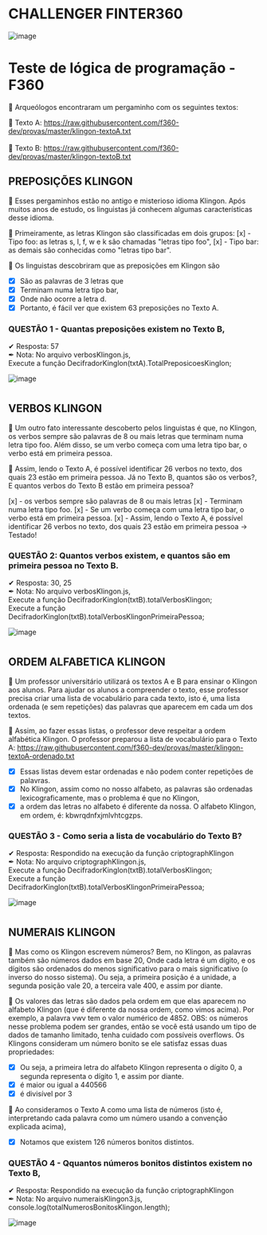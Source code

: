 # CHALLENGER FINTER360
![image](https://user-images.githubusercontent.com/10172471/156168216-9a88ecfd-6dc8-470b-8cd4-443ddc80e29c.png)

# Teste de lógica de programação - F360

📰 Arqueólogos encontraram um pergaminho com os seguintes textos:
 
  📜 Texto A: https://raw.githubusercontent.com/f360-dev/provas/master/klingon-textoA.txt
  </br>  
  📜 Texto B: https://raw.githubusercontent.com/f360-dev/provas/master/klingon-textoB.txt

## PREPOSIÇÕES KLINGON 

📰 Esses pergaminhos estão no antigo e misterioso idioma Klingon. Após muitos anos de estudo, os linguistas já conhecem algumas características desse idioma.

🔎 Primeiramente, as letras Klingon são classificadas em dois grupos: 
   [x] - Tipo foo: as letras s, l, f, w e k são chamadas "letras tipo foo", 
   [x] - Tipo bar: as demais são conhecidas como "letras tipo bar".

🔎 Os linguistas descobriram que as preposições em Klingon são 
- [x] São as palavras de 3 letras que 
- [x] Terminam numa letra tipo bar, 
- [x] Onde não ocorre a letra d. 
- [x] Portanto, é fácil ver que existem 63 preposições no Texto A.

### QUESTÃO 1 - Quantas preposições existem no Texto B, 
✔ Resposta: 57 </br>
✒ Nota: No arquivo verbosKlingon.js, </br>Execute a função DecifradorKinglon(txtA).TotalPreposicoesKinglon;

![image](https://user-images.githubusercontent.com/10172471/156169993-8f53b046-5a7a-4b15-85bb-6e6c5d498d67.png)

# 

## VERBOS KLINGON

📰 Um outro fato interessante descoberto pelos linguistas é que, no Klingon, os verbos sempre são palavras de 8 ou mais letras que terminam numa letra tipo foo. Além disso, se um verbo começa com uma letra tipo bar, o verbo está em primeira pessoa.

🔎 Assim, lendo o Texto A, é possível identificar 26 verbos no texto, dos quais 23 estão em primeira pessoa.
Já no Texto B, quantos são os verbos?, E quantos verbos do Texto B estão em primeira pessoa?

   [x] - os verbos sempre são palavras de 8 ou mais letras 
   [x] - Terminam numa letra tipo foo. 
   [x] - Se um verbo começa com uma letra tipo bar, o verbo está em primeira pessoa.
   [x] - Assim, lendo o Texto A, é possível identificar 26 verbos no texto, dos quais 23 estão em primeira pessoa -> Testado!

### QUESTÃO 2: Quantos verbos existem, e quantos são em primeira pessoa no Texto B. 
✔ Resposta: 30, 25 </br>
✒ Nota: No arquivo verbosKlingon.js, </br>Execute a função DecifradorKinglon(txtB).totalVerbosKlingon; </br>Execute a função DecifradorKinglon(txtB).totalVerbosKlingonPrimeiraPessoa;

![image](https://user-images.githubusercontent.com/10172471/156169993-8f53b046-5a7a-4b15-85bb-6e6c5d498d67.png)

#

## ORDEM ALFABETICA KLINGON

📰 Um professor universitário utilizará os textos A e B para ensinar o Klingon aos alunos. 
Para ajudar os alunos a compreender o texto, esse professor precisa criar uma lista de vocabulário para cada texto, isto é, uma lista ordenada (e sem repetições) das palavras que aparecem em cada um dos textos.

🔎 Assim, ao fazer essas listas, o professor deve respeitar a ordem alfabética Klingon.
O professor preparou a lista de vocabulário para o Texto A:
https://raw.githubusercontent.com/f360-dev/provas/master/klingon-textoA-ordenado.txt

- [x] Essas listas devem estar ordenadas e não podem conter repetições de palavras. 
- [x] No Klingon, assim como no nosso alfabeto, as palavras são ordenadas lexicograficamente, mas o problema é que no Klingon, 
- [x] a ordem das letras no alfabeto é diferente da nossa. O alfabeto Klingon, em ordem, é: 
kbwrqdnfxjmlvhtcgzps. 

### QUESTÃO 3 - Como seria a lista de vocabulário do Texto B?
✔ Resposta: Respondido na execução da função criptographKlingon </br>
✒ Nota: No arquivo criptographKlingon.js, </br>Execute a função DecifradorKinglon(txtB).totalVerbosKlingon; </br>Execute a função DecifradorKinglon(txtB).totalVerbosKlingonPrimeiraPessoa;

![image](https://user-images.githubusercontent.com/10172471/156170377-44114e83-3cc4-4529-81ae-1928812ca827.png)

# 

## NUMERAIS KLINGON

📰 Mas como os Klingon escrevem números?
Bem, no Klingon, as palavras também são números dados em base 20, 
Onde cada letra é um dígito, e os dígitos são ordenados do menos significativo para o mais significativo (o inverso do nosso sistema). 
Ou seja, a primeira posição é a unidade, a segunda posição vale 20, a terceira vale 400, e assim por diante. 

🔎 Os valores das letras são dados pela ordem em que elas aparecem no alfabeto Klingon (que é diferente da nossa ordem, como vimos acima).
Por exemplo, a palavra vwv tem o valor numérico de 4852.
OBS: os números nesse problema podem ser grandes, então se você está usando um tipo de dados de tamanho limitado, tenha cuidado com possíveis overflows.
Os Klingons consideram um número bonito se ele satisfaz essas duas propriedades:
- [x] Ou seja, a primeira letra do alfabeto Klingon representa o dígito 0, a segunda representa o dígito 1, e assim por diante.
- [x] é maior ou igual a 440566
- [x] é divisível por 3

🔎 Ao consideramos o Texto A como uma lista de números (isto é, interpretando cada palavra como um número usando a convenção explicada acima), 
- [x] Notamos que existem 126 números bonitos distintos.

### QUESTÃO 4 - Qquantos números bonitos distintos existem no Texto B,
✔ Resposta: Respondido na execução da função criptographKlingon </br>
✒ Nota: No arquivo numeraisKlingon3.js, </br>
console.log(totalNumerosBonitosKlingon.length);

![image](https://user-images.githubusercontent.com/10172471/156170558-c66c89be-4300-42b0-9081-27f7d3163c94.png)

#
